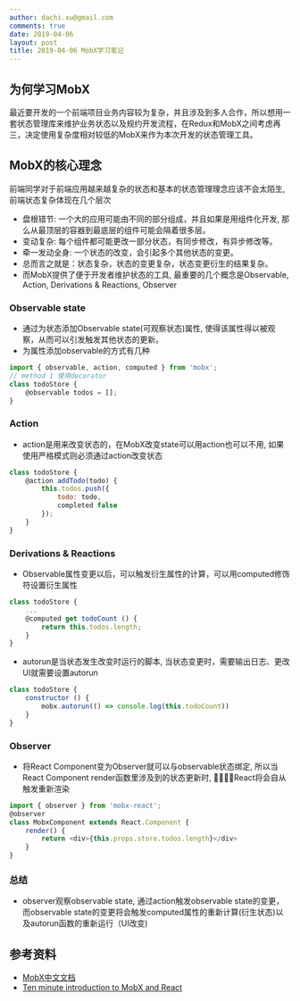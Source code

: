 ```yaml
---
author: dachi.xu@gmail.com
comments: true
date: 2019-04-06
layout: post
title: 2019-04-06 MobX学习笔记
---
```


## 为何学习MobX
最近要开发的一个前端项目业务内容较为复杂，并且涉及到多人合作，所以想用一套状态管理库来维护业务状态以及规约开发流程，在Redux和MobX之间考虑再三，决定使用复杂度相对较低的MobX来作为本次开发的状态管理工具。

## MobX的核心理念
前端同学对于前端应用越来越复杂的状态和基本的状态管理理念应该不会太陌生, 前端状态复杂体现在几个层次
+ 盘根错节: 一个大的应用可能由不同的部分组成，并且如果是用组件化开发, 那么从最顶层的容器到最底层的组件可能会隔着很多层。
+ 变动复杂: 每个组件都可能更改一部分状态，有同步修改，有异步修改等。
+ 牵一发动全身: 一个状态的改变，会引起多个其他状态的变更。
+ 总而言之就是：状态复杂，状态的变更复杂，状态变更衍生的结果复杂。
+ 而MobX提供了便于开发者维护状态的工具, 最重要的几个概念是Observable, Action, Derivations & Reactions, Observer

### Observable state
+ 通过为状态添加Observable state(可观察状态)属性, 使得该属性得以被观察，从而可以引发触发其他状态的更新。
+ 为属性添加observable的方式有几种
```js
import { observable, action, computed } from 'mobx';
// method 1 使用decorator
class todoStore {
    @observable todos = [];
}
```

### Action
+ action是用来改变状态的，在MobX改变state可以用action也可以不用, 如果使用严格模式则必须通过action改变状态
```js
class todoStore {
    @action addTodo(todo) {
        this.todos.push({
            todo: todo,
            completed false
        });
    }
}
```

### Derivations & Reactions
+ Observable属性变更以后，可以触发衍生属性的计算，可以用computed修饰符设置衍生属性
```js
class todoStore {
    ...
    @computed get todoCount () {
        return this.todos.length;
    }
}
```
+ autorun是当状态发生改变时运行的脚本, 当状态变更时，需要输出日志、更改UI就需要设置autorun
```js
class todoStore {
    constructor () {
        mobx.autorun(() => console.log(this.todoCount))
    }
}
```

### Observer
+ 将React Component变为Observer就可以与observable状态绑定, 所以当React Component render函数里涉及到的状态更新时, React将会自从触发重新渲染
```js
import { observer } from 'mobx-react';
@observer
class MobxComponent extends React.Component {
    render() {
        return <div>{this.props.store.todos.length}</div>
    }
}
```

### 总结
+ observer观察observable state, 通过action触发observable state的变更，而observable state的变更将会触发computed属性的重新计算(衍生状态)以及autorun函数的重新运行（UI改变)

## 参考资料
+ [MobX中文文档](https://cn.mobx.js.org/)
+ [Ten minute introduction to MobX and React](https://mobxjs.github.io/mobx/getting-started.html)